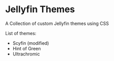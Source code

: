 # Jellyfin Themes
A Collection of custom Jellyfin themes using CSS

List of themes:
- Scyfin (modified)
- Hint of Green
- Ultrachromic
